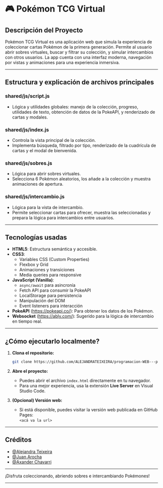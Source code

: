 # 🎮 Pokémon TCG Virtual

## Descripción del Proyecto
Pokémon TCG Virtual es una aplicación web que simula la experiencia de coleccionar cartas Pokémon de la primera generación. Permite al usuario abrir sobres virtuales, buscar y filtrar su colección, y simular intercambios con otros usuarios. La app cuenta con una interfaz moderna, navegación por vistas y animaciones para una experiencia inmersiva.

---

## Estructura y explicación de archivos principales

### **shared/js/script.js**
- Lógica y utilidades globales: manejo de la colección, progreso, utilidades de texto, obtención de datos de la PokeAPI, y renderizado de cartas y modales.

### **shared/js/index.js**
- Controla la vista principal de la colección.
- Implementa búsqueda, filtrado por tipo, renderizado de la cuadrícula de cartas y el modal de bienvenida.

### **shared/js/sobres.js**
- Lógica para abrir sobres virtuales.
- Selecciona 6 Pokémon aleatorios, los añade a la colección y muestra animaciones de apertura.

### **shared/js/intercambio.js**
- Lógica para la vista de intercambio.
- Permite seleccionar cartas para ofrecer, muestra las seleccionadas y prepara la lógica para intercambios entre usuarios.

---

## Tecnologías usadas

- **HTML5**: Estructura semántica y accesible.
- **CSS3**:  
  - Variables CSS (Custom Properties)  
  - Flexbox y Grid  
  - Animaciones y transiciones  
  - Media queries para responsive  
- **JavaScript (Vanilla)**:  
  - `async/await` para asincronía  
  - Fetch API para consumir la PokeAPI  
  - LocalStorage para persistencia  
  - Manipulación del DOM  
  - Event listeners para interacción  
- **PokeAPI** (https://pokeapi.co/): Para obtener los datos de los Pokémon.
- **Websocket** (https://ably.com/): Sugerido para la lógica de intercambio en tiempo real.

---

## ¿Cómo ejecutarlo localmente?

1. **Clona el repositorio:**
   ```bash
   git clone https://github.com/ALEJANDRATEIXEIRA/programacion-WEB---proyecto.git
   ```
2. **Abre el proyecto:**
   - Puedes abrir el archivo `index.html` directamente en tu navegador.
   - Para una mejor experiencia, usa la extensión **Live Server** en Visual Studio Code.

3. **(Opcional) Versión web:**
   - Si está disponible, puedes visitar la versión web publicada en GitHub Pages:  
     `<acá va la url>`

---

## Créditos

- [@Alejandra Teixeira](https://github.com/ALEJANDRATEIXEIRA)
- [@Juan Arocha](https://github.com/jgarocha22)
- [@Axander Chavarri](https://github.com/Axander23)

---

¡Disfruta coleccionando, abriendo sobres e intercambiando Pokémones!

---